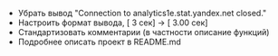   * Убрать вывод "Connection to analytics1e.stat.yandex.net closed."
  * Настроить формат вывода, [	3 сек] -> [	3.00 сек]
  * Стандартизовать комментарии (в частности описание функций)
  * Подробнее описать проект в README.md